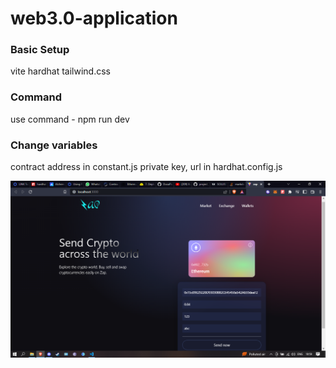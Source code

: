 # web3.0-application

### Basic Setup

vite
hardhat
tailwind.css

### Command

use command - npm run dev

### Change variables

contract address in constant.js
private key, url in hardhat.config.js

![Image](client/images/sss.png)

